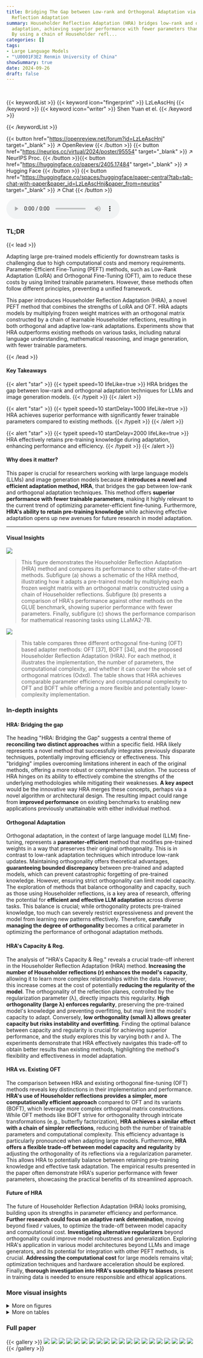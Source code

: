 ```yaml
---
title: Bridging The Gap between Low-rank and Orthogonal Adaptation via Householder
  Reflection Adaptation
summary: Householder Reflection Adaptation (HRA) bridges low-rank and orthogonal LLM
  adaptation, achieving superior performance with fewer parameters than existing methods.
  By using a chain of Householder refl...
categories: []
tags:
- Large Language Models
- "\U0001F3E2 Renmin University of China"
showSummary: true
date: 2024-09-26
draft: false
---
```


<br>

{{< keywordList >}}
{{< keyword icon="fingerprint" >}} LzLeAscHnj {{< /keyword >}}
{{< keyword icon="writer" >}} Shen Yuan et el. {{< /keyword >}}
 
{{< /keywordList >}}

{{< button href="https://openreview.net/forum?id=LzLeAscHnj" target="_blank" >}}
↗ OpenReview
{{< /button >}}
{{< button href="https://neurips.cc/virtual/2024/poster/95554" target="_blank" >}}
↗ NeurIPS Proc.
{{< /button >}}{{< button href="https://huggingface.co/papers/2405.17484" target="_blank" >}}
↗ Hugging Face
{{< /button >}}
{{< button href="https://huggingface.co/spaces/huggingface/paper-central?tab=tab-chat-with-paper&paper_id=LzLeAscHnj&paper_from=neurips" target="_blank" >}}
↗ Chat
{{< /button >}}



<audio controls>
    <source src="https://ai-paper-reviewer.com/LzLeAscHnj/podcast.wav" type="audio/wav">
    Your browser does not support the audio element.
</audio>


### TL;DR


{{< lead >}}

Adapting large pre-trained models efficiently for downstream tasks is challenging due to high computational costs and memory requirements.  Parameter-Efficient Fine-Tuning (PEFT) methods, such as Low-Rank Adaptation (LoRA) and Orthogonal Fine-Tuning (OFT), aim to reduce these costs by using limited trainable parameters. However, these methods often follow different principles, preventing a unified framework.

This paper introduces Householder Reflection Adaptation (HRA), a novel PEFT method that combines the strengths of LoRA and OFT. HRA adapts models by multiplying frozen weight matrices with an orthogonal matrix constructed by a chain of learnable Householder reflections, resulting in both orthogonal and adaptive low-rank adaptations.  Experiments show that HRA outperforms existing methods on various tasks, including natural language understanding, mathematical reasoning, and image generation, with fewer trainable parameters.

{{< /lead >}}


#### Key Takeaways

{{< alert "star" >}}
{{< typeit speed=10 lifeLike=true >}} HRA bridges the gap between low-rank and orthogonal adaptation techniques for LLMs and image generation models. {{< /typeit >}}
{{< /alert >}}

{{< alert "star" >}}
{{< typeit speed=10 startDelay=1000 lifeLike=true >}} HRA achieves superior performance with significantly fewer trainable parameters compared to existing methods. {{< /typeit >}}
{{< /alert >}}

{{< alert "star" >}}
{{< typeit speed=10 startDelay=2000 lifeLike=true >}} HRA effectively retains pre-training knowledge during adaptation, enhancing performance and efficiency. {{< /typeit >}}
{{< /alert >}}

#### Why does it matter?
This paper is crucial for researchers working with large language models (LLMs) and image generation models because **it introduces a novel and efficient adaptation method, HRA**, that bridges the gap between low-rank and orthogonal adaptation techniques. This method offers **superior performance with fewer trainable parameters**, making it highly relevant to the current trend of optimizing parameter-efficient fine-tuning.  Furthermore, **HRA's ability to retain pre-training knowledge** while achieving effective adaptation opens up new avenues for future research in model adaptation.

------
#### Visual Insights



![](https://ai-paper-reviewer.com/LzLeAscHnj/figures_1_1.jpg)

> This figure demonstrates the Householder Reflection Adaptation (HRA) method and compares its performance to other state-of-the-art methods. Subfigure (a) shows a schematic of the HRA method, illustrating how it adapts a pre-trained model by multiplying each frozen weight matrix with an orthogonal matrix constructed using a chain of Householder reflections. Subfigure (b) presents a comparison of HRA's performance against other methods on the GLUE benchmark, showing superior performance with fewer parameters. Finally, subfigure (c) shows the performance comparison for mathematical reasoning tasks using LLaMA2-7B.





![](https://ai-paper-reviewer.com/LzLeAscHnj/tables_3_1.jpg)

> This table compares three different orthogonal fine-tuning (OFT) based adapter methods: OFT [37], BOFT [34], and the proposed Householder Reflection Adaptation (HRA). For each method, it illustrates the implementation, the number of parameters, the computational complexity, and whether it can cover the whole set of orthogonal matrices (Odxd).  The table shows that HRA achieves comparable parameter efficiency and computational complexity to OFT and BOFT while offering a more flexible and potentially lower-complexity implementation.





### In-depth insights


#### HRA: Bridging the gap
The heading "HRA: Bridging the Gap" suggests a central theme of **reconciling two distinct approaches** within a specific field.  HRA likely represents a novel method that successfully integrates previously disparate techniques, potentially improving efficiency or effectiveness.  This "bridging" implies overcoming limitations inherent in each of the original methods, offering a more robust or comprehensive solution.  The success of HRA hinges on its ability to effectively combine the strengths of the underlying methodologies while mitigating their weaknesses.  **A key aspect** would be the innovative way HRA merges these concepts, perhaps via a novel algorithm or architectural design.  The resulting impact could range from **improved performance** on existing benchmarks to enabling new applications previously unattainable with either individual method.

#### Orthogonal Adaptation
Orthogonal adaptation, in the context of large language model (LLM) fine-tuning, represents a **parameter-efficient** method that modifies pre-trained weights in a way that preserves their original orthogonality.  This is in contrast to low-rank adaptation techniques which introduce low-rank updates.  Maintaining orthogonality offers theoretical advantages, **guaranteeing bounded discrepancy** between pre-trained and adapted models, which can prevent catastrophic forgetting of pre-trained knowledge.  However, ensuring strict orthogonality can limit model capacity. The exploration of methods that balance orthogonality and capacity, such as those using Householder reflections, is a key area of research, offering the potential for **efficient and effective LLM adaptation** across diverse tasks.  This balance is crucial; while orthogonality protects pre-trained knowledge, too much can severely restrict expressiveness and prevent the model from learning new patterns effectively. Therefore,  **carefully managing the degree of orthogonality** becomes a critical parameter in optimizing the performance of orthogonal adaptation methods.

#### HRA's Capacity & Reg.
The analysis of "HRA's Capacity & Reg." reveals a crucial trade-off inherent in the Householder Reflection Adaptation (HRA) method.  **Increasing the number of Householder reflections (r) enhances the model's capacity**, allowing it to learn more complex relationships within the data. However, this increase comes at the cost of potentially **reducing the regularity of the model**.  The orthogonality of the reflection planes, controlled by the regularization parameter (λ), directly impacts this regularity.  **High orthogonality (large λ) enforces regularity**, preserving the pre-trained model's knowledge and preventing overfitting, but may limit the model's capacity to adapt. Conversely, **low orthogonality (small λ) allows greater capacity but risks instability and overfitting**.  Finding the optimal balance between capacity and regularity is crucial for achieving superior performance, and the study explores this by varying both r and λ.  The experiments demonstrate that HRA effectively navigates this trade-off to obtain better results than existing methods, highlighting the method's flexibility and effectiveness in model adaptation.

#### HRA vs. Existing OFT
The comparison between HRA and existing orthogonal fine-tuning (OFT) methods reveals key distinctions in their implementation and performance.  **HRA's use of Householder reflections provides a simpler, more computationally efficient approach** compared to OFT and its variants (BOFT), which leverage more complex orthogonal matrix constructions. While OFT methods like BOFT strive for orthogonality through intricate transformations (e.g., butterfly factorization), **HRA achieves a similar effect with a chain of simpler reflections**, reducing both the number of trainable parameters and computational complexity. This efficiency advantage is particularly pronounced when adapting large models.  Furthermore, **HRA offers a flexible trade-off between model capacity and regularity** by adjusting the orthogonality of its reflections via a regularization parameter. This allows HRA to potentially balance between retaining pre-training knowledge and effective task adaptation.  The empirical results presented in the paper often demonstrate HRA's superior performance with fewer parameters, showcasing the practical benefits of its streamlined approach.

#### Future of HRA
The future of Householder Reflection Adaptation (HRA) looks promising, building upon its strengths in parameter efficiency and performance.  **Further research could focus on adaptive rank determination**, moving beyond fixed *r* values, to optimize the trade-off between model capacity and computational cost.  **Investigating alternative regularizers** beyond orthogonality could improve model robustness and generalization.  Exploring HRA's application in various model architectures beyond LLMs and image generators, and its potential for integration with other PEFT methods, is crucial.  **Addressing the computational cost** for large models remains vital;  optimization techniques and hardware acceleration should be explored. Finally,  **thorough investigation into HRA's susceptibility to biases** present in training data is needed to ensure responsible and ethical applications.


### More visual insights

<details>
<summary>More on figures
</summary>


![](https://ai-paper-reviewer.com/LzLeAscHnj/figures_1_2.jpg)

> This figure presents a visual comparison of the proposed Householder Reflection Adaptation (HRA) method against other state-of-the-art methods.  Panel (a) shows a schematic of the HRA approach, illustrating how it applies a series of Householder reflections to modify pre-trained model weights.  Panel (b) compares HRA's performance to other methods on the GLUE benchmark, plotting average GLUE score against the number of trainable parameters.  Finally, Panel (c) shows a similar comparison of HRA's performance on mathematical reasoning tasks, this time using LLaMA2-7B as the base model.


![](https://ai-paper-reviewer.com/LzLeAscHnj/figures_1_3.jpg)

> This figure presents a comprehensive evaluation of the proposed Householder Reflection Adaptation (HRA) method.  Panel (a) illustrates the architecture of HRA, showing how it adapts a pre-trained model by multiplying its weight matrices with a chain of orthogonal matrices (Householder reflections). Panel (b) compares HRA's performance against several state-of-the-art parameter-efficient fine-tuning (PEFT) methods on the GLUE benchmark, demonstrating superior performance with fewer trainable parameters. Panel (c) shows a similar comparison for adapting a large language model (LLaMA2-7B) on mathematical reasoning tasks, reinforcing HRA's effectiveness.


![](https://ai-paper-reviewer.com/LzLeAscHnj/figures_4_1.jpg)

> This figure illustrates the impact of orthogonality on the effectiveness of the Householder Reflection Adaptation (HRA) method.  It shows a 2D representation of the effect of applying two successive Householder reflections (H1 and H2) to a weight vector w. When the reflection planes (hyperplanes) defined by H1 and H2 are orthogonal, the resulting vector H2H1w is maximally distant from the original vector w. This maximal distance implies that the HRA method can maximize the adaptation capacity when the reflection planes are orthogonal. The non-orthogonal case (dashed lines) is also shown for comparison, highlighting that the distance is smaller when the planes are not orthogonal. This supports the paper's argument that orthogonality of Householder reflections influences model capacity.


![](https://ai-paper-reviewer.com/LzLeAscHnj/figures_6_1.jpg)

> This figure displays the robustness of the Householder Reflection Adaptation (HRA) method, with r=8, to variations in the orthogonality regularizer (λ) when evaluated on the MRPC (Microsoft Research Paraphrase Corpus) dataset.  The x-axis represents the values of λ, ranging from 10⁻⁷ to 10⁻³, and the y-axis shows the accuracy achieved on the MRPC task.  The bars show that the performance of HRA remains relatively stable across a wide range of λ values, indicating its robustness to variations in this hyperparameter.


![](https://ai-paper-reviewer.com/LzLeAscHnj/figures_6_2.jpg)

> This figure contains three subfigures. Subfigure (a) shows the architecture of the Householder Reflection Adaptation (HRA) method, illustrating how it modifies the weight matrix of a pre-trained model by multiplying it with a chain of Householder reflections. Subfigure (b) presents a comparison of HRA's performance against other state-of-the-art parameter-efficient fine-tuning (PEFT) methods on the GLUE benchmark. It shows that HRA achieves superior performance with fewer parameters. Subfigure (c) displays a comparison of different PEFT methods, including HRA, on mathematical reasoning tasks using the LLaMA2-7B model. It further demonstrates HRA's efficiency in adapting large language models.


![](https://ai-paper-reviewer.com/LzLeAscHnj/figures_8_1.jpg)

> This figure consists of three subfigures. Subfigure (a) illustrates the architecture of the proposed Householder Reflection Adaptation (HRA) method, showing how it adapts a pre-trained model by multiplying its weight matrices with orthogonal matrices constructed using a chain of Householder reflections. Subfigure (b) presents a comparison of HRA's performance against other state-of-the-art parameter-efficient fine-tuning (PEFT) methods on the GLUE benchmark, plotting average accuracy against the number of trainable parameters. Lastly, subfigure (c) shows a similar comparison but specifically for adapting the LLaMA2-7B model on mathematical reasoning tasks.


![](https://ai-paper-reviewer.com/LzLeAscHnj/figures_9_1.jpg)

> This figure presents a comparison of the proposed Householder Reflection Adaptation (HRA) method with other state-of-the-art methods for model adaptation.  Subfigure (a) shows a schematic of the HRA method, illustrating its mechanism using Householder reflections. Subfigure (b) displays a performance comparison on the GLUE benchmark, plotting average scores against the number of trainable parameters.  Finally, subfigure (c) shows a similar comparison, but specifically for adapting the LLaMA2-7B model for mathematical reasoning tasks.


![](https://ai-paper-reviewer.com/LzLeAscHnj/figures_17_1.jpg)

> This figure presents a comparison of the proposed Householder Reflection Adaptation (HRA) method with other state-of-the-art methods for model adaptation.  Subfigure (a) illustrates the HRA method's architecture, showing how it multiplies a pre-trained weight matrix with a chain of orthogonal matrices constructed by Householder reflections. Subfigure (b) shows the performance comparison on the GLUE benchmark, highlighting HRA's superior performance with fewer trainable parameters.  Finally, subfigure (c) shows the performance comparison on mathematical reasoning tasks using LLaMA2-7B, again demonstrating HRA's efficiency and effectiveness.


![](https://ai-paper-reviewer.com/LzLeAscHnj/figures_18_1.jpg)

> This figure shows three subfigures. Subfigure (a) illustrates the architecture of the proposed Householder Reflection Adaptation (HRA) method. Subfigure (b) presents a comparison of the performance of HRA against other state-of-the-art methods on the GLUE benchmark dataset, showing the average score on the y-axis against the number of trainable parameters on the x-axis. Subfigure (c) provides a similar comparison, but this time for adapting the LLaMA2-7B model to perform mathematical reasoning tasks.


![](https://ai-paper-reviewer.com/LzLeAscHnj/figures_19_1.jpg)

> This figure presents a comparison of the proposed Householder Reflection Adaptation (HRA) method with other state-of-the-art parameter-efficient fine-tuning methods.  Subfigure (a) illustrates the mechanism of HRA, showing how it adapts a pre-trained model by multiplying each weight matrix with an orthogonal matrix created by a chain of Householder reflections. Subfigure (b) shows a performance comparison on the GLUE benchmark, plotting average accuracy against the number of trainable parameters, demonstrating HRA's efficiency and effectiveness.  Finally, subfigure (c) presents a similar comparison focusing on adapting LLaMA2-7B for mathematical reasoning tasks.


![](https://ai-paper-reviewer.com/LzLeAscHnj/figures_20_1.jpg)

> This figure presents a comprehensive overview of the Householder Reflection Adaptation (HRA) method proposed in the paper. Subfigure (a) illustrates the architectural scheme of HRA, which involves multiplying frozen weight matrices by an orthogonal matrix constructed from a chain of Householder reflections. Subfigure (b) compares the performance of HRA with other state-of-the-art parameter-efficient fine-tuning methods on the GLUE benchmark, highlighting HRA's superior performance with fewer trainable parameters.  Finally, subfigure (c) demonstrates HRA's effectiveness in adapting large language models (LLMs) for mathematical reasoning tasks, showcasing its performance advantage in terms of both accuracy and parameter efficiency compared to competing methods.


![](https://ai-paper-reviewer.com/LzLeAscHnj/figures_21_1.jpg)

> This figure presents a comparison of different parameter-efficient fine-tuning (PEFT) methods.  Subfigure (a) illustrates the Householder Reflection Adaptation (HRA) method, showing how it modifies the weight matrix of a pre-trained model. Subfigures (b) and (c) show performance comparisons on the GLUE benchmark and mathematical reasoning tasks, respectively, demonstrating HRA's effectiveness in adapting large language models with fewer parameters and achieving higher accuracy.


</details>




<details>
<summary>More on tables
</summary>


![](https://ai-paper-reviewer.com/LzLeAscHnj/tables_5_1.jpg)
> This table presents the performance comparison of different parameter-efficient fine-tuning (PEFT) methods on the GLUE benchmark dataset.  It shows the average score achieved by each method across eight different GLUE tasks, along with the number of trainable parameters used.  The best and second-best results for each task are highlighted.

![](https://ai-paper-reviewer.com/LzLeAscHnj/tables_7_1.jpg)
> This table presents the performance of LLaMA2-7B on various natural language processing tasks after fine-tuning with LoRA and HRA methods.  The tasks include ARC, HellaSwag, MMLU, Winogrande, and HumanEval.  The 'Overall Impact' column shows the percentage change in performance compared to the original LLaMA2-7B model.  The table highlights that HRA demonstrates less performance degradation after fine-tuning on MATHQA compared to LoRA, indicating better preservation of pre-training knowledge.

![](https://ai-paper-reviewer.com/LzLeAscHnj/tables_7_2.jpg)
> This table compares three different orthogonal fine-tuning (OFT) based adapter methods: OFT, BOFT, and the proposed HRA method. For each method, it shows the implementation details (using illustrations), the number of trainable parameters, the computational complexity and the model capacity. The table helps to illustrate the differences and similarities between these OFT based methods in terms of their efficiency and capacity.

![](https://ai-paper-reviewer.com/LzLeAscHnj/tables_15_1.jpg)
> This table shows the hyperparameters used for training the DeBERTaV3-base model on the GLUE benchmark using the HRA method.  Specifically, it lists the number of epochs, learning rate, warm-up steps, and maximum sequence length for each of the eight GLUE tasks: MNLI, SST-2, CoLA, QQP, QNLI, RTE, MRPC, and STS-B.  Two different sets of hyperparameters are shown, representing variations of the HRA method with and without orthogonality regularization.

![](https://ai-paper-reviewer.com/LzLeAscHnj/tables_16_1.jpg)
> This table compares the computational efficiency of different model adaptation methods, including LoRA, OFT, and HRA, when adapting the LLaMA2-7B model on the MetaMathQA dataset.  It shows the parameter ratio (percentage of trainable parameters relative to the original model size), training time (in hours), and peak memory usage (in GB). The results indicate the relative efficiency and memory requirements of each method.

![](https://ai-paper-reviewer.com/LzLeAscHnj/tables_16_2.jpg)
> This table compares three different orthogonal fine-tuning (OFT)-based adapter methods: OFT [37], BOFT [34], and the proposed Householder Reflection Adaptation (HRA).  For each method, it shows the implementation details, the number of parameters, and the computational complexity. It highlights the differences in how these methods construct orthogonal matrices and their implications for model size and efficiency. The illustration section uses diagrams to visualize the structure of the matrices for each method.

</details>




### Full paper

{{< gallery >}}
<img src="https://ai-paper-reviewer.com/LzLeAscHnj/1.png" class="grid-w50 md:grid-w33 xl:grid-w25" />
<img src="https://ai-paper-reviewer.com/LzLeAscHnj/2.png" class="grid-w50 md:grid-w33 xl:grid-w25" />
<img src="https://ai-paper-reviewer.com/LzLeAscHnj/3.png" class="grid-w50 md:grid-w33 xl:grid-w25" />
<img src="https://ai-paper-reviewer.com/LzLeAscHnj/4.png" class="grid-w50 md:grid-w33 xl:grid-w25" />
<img src="https://ai-paper-reviewer.com/LzLeAscHnj/5.png" class="grid-w50 md:grid-w33 xl:grid-w25" />
<img src="https://ai-paper-reviewer.com/LzLeAscHnj/6.png" class="grid-w50 md:grid-w33 xl:grid-w25" />
<img src="https://ai-paper-reviewer.com/LzLeAscHnj/7.png" class="grid-w50 md:grid-w33 xl:grid-w25" />
<img src="https://ai-paper-reviewer.com/LzLeAscHnj/8.png" class="grid-w50 md:grid-w33 xl:grid-w25" />
<img src="https://ai-paper-reviewer.com/LzLeAscHnj/9.png" class="grid-w50 md:grid-w33 xl:grid-w25" />
<img src="https://ai-paper-reviewer.com/LzLeAscHnj/10.png" class="grid-w50 md:grid-w33 xl:grid-w25" />
<img src="https://ai-paper-reviewer.com/LzLeAscHnj/11.png" class="grid-w50 md:grid-w33 xl:grid-w25" />
<img src="https://ai-paper-reviewer.com/LzLeAscHnj/12.png" class="grid-w50 md:grid-w33 xl:grid-w25" />
<img src="https://ai-paper-reviewer.com/LzLeAscHnj/13.png" class="grid-w50 md:grid-w33 xl:grid-w25" />
<img src="https://ai-paper-reviewer.com/LzLeAscHnj/14.png" class="grid-w50 md:grid-w33 xl:grid-w25" />
<img src="https://ai-paper-reviewer.com/LzLeAscHnj/15.png" class="grid-w50 md:grid-w33 xl:grid-w25" />
<img src="https://ai-paper-reviewer.com/LzLeAscHnj/16.png" class="grid-w50 md:grid-w33 xl:grid-w25" />
<img src="https://ai-paper-reviewer.com/LzLeAscHnj/17.png" class="grid-w50 md:grid-w33 xl:grid-w25" />
<img src="https://ai-paper-reviewer.com/LzLeAscHnj/18.png" class="grid-w50 md:grid-w33 xl:grid-w25" />
<img src="https://ai-paper-reviewer.com/LzLeAscHnj/19.png" class="grid-w50 md:grid-w33 xl:grid-w25" />
<img src="https://ai-paper-reviewer.com/LzLeAscHnj/20.png" class="grid-w50 md:grid-w33 xl:grid-w25" />
{{< /gallery >}}